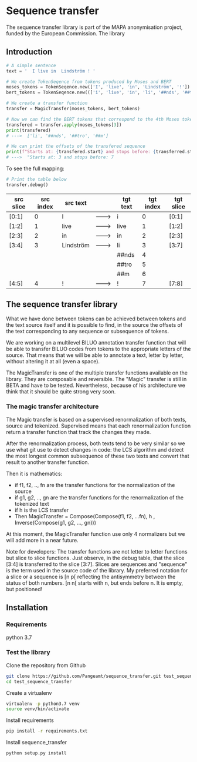 # Sequence transfer

The sequence transfer library is part of the MAPA anonymisation project, funded by the European Commission.
The library 
## Introduction

```python
# A simple sentence
text = '  I live in  Lindström ! '  

# We create TokenSeqence from tokens produced by Moses and BERT
moses_tokens = TokenSeqence.new(['I', 'live', 'in', 'Lindström', '!']) 
bert_tokens = TokenSeqence.new((['i', 'live', 'in', 'li', '##nds', '##tro', '##m', '!'])

# We create a transfer function
transfer = MagicTransfer(moses_tokens, bert_tokens)

# Now we can find the BERT tokens that correspond to the 4th Moses token 'Lindström' 
transfered = transfer.apply(moses_tokens[3])
print(transfered)
# --->  ['li', '##nds', '##tro', '##m']

# We can print the offsets of the transfered sequence
print(f"Starts at: {transfered.start} and stops before: {transferred.stop}"
# --->  "Starts at: 3 and stops before: 7
```
To see the full mapping:

```python
# Print the table below
transfer.debug()
```

| src slice | src index |  src text |      | tgt text | tgt index | tgt slice |
| ----------| --------- | --------- | ---- | -------- | ----------| ----------|
|   [0:1]   |     0     |     I     | ---> |    i     |     0     |   [0:1]   |
|   [1:2]   |     1     |    live   | ---> |   live   |     1     |   [1:2]   |
|   [2:3]   |     2     |     in    | ---> |    in    |     2     |   [2:3]   |
|   [3:4]   |     3     | Lindström | ---> |    li    |     3     |   [3:7]   |
|           |           |           |      |  ##nds   |     4     |           |
|           |           |           |      |  ##tro   |     5     |           |
|           |           |           |      |   ##m    |     6     |           |
|   [4:5]   |     4     |     !     | ---> |    !     |     7     |   [7:8]   |



## The sequence transfer library

What we have done between tokens can be achieved between tokens and the text source itself and it is possible to find, in the source the offsets of the text corresponding to any sequence or subsequence of tokens.

We are working on a multilevel BILUO annotation transfer function that will be able to transfer BILUO codes from tokens to the appropriate letters of the source. That means that we will be able to annotate a text, letter by letter, without altering it at all (even a space).

The MagicTransfer is one of the multiple transfer functions available on the library. They are composable and reversible.
The "Magic" transfer is still in BETA and have to be tested. Nevertheless, because of his architecture we think that it should be quite strong very soon.

### The magic transfer architecture
The Magic transfer is based on a supervised renormalization of both texts, source and tokenized. Supervised means that each renormalization function return a transfer function that track the changes they made.

After the renormalization process, both texts tend to be very similar so we use what git use to detect changes in code: the LCS algorithm and detect the most longest common subsequence of these two texts and convert that result to another transfer function.

Then it is mathematics:
- if f1, f2, .., fn are the transfer functions for the normalization of the source
- if g1, g2, .., gn are  the transfer functions for the renormalization of the tokenized text
- if h is the LCS transfer
- Then MagicTransfer = Compose(Compose(f1, f2, ...fn), h , Inverse(Compose(g1, g2, ..., gn)))

At this moment, the MagicTransfer function use only 4 normalizers but we will add more in a near future.

Note for developers: The transfer functions are not letter to letter functions but slice to slice functions. Just observe, in the debug table, that the slice [3:4] is transferred to the slice [3:7]. Slices are sequences and "sequence" is the term used in the source code of the library. My preferred notation for a slice or a sequence is [n p[ reflecting the antisymmetry between the status of both numbers. [n n[ starts with n, but ends before n. It is empty, but positioned!

## Installation

### Requirements
python 3.7

### Test the library
Clone the repository from Github
```BASH
git clone https://github.com/Pangeamt/sequence_transfer.git test_sequence_transfer
cd test_sequence_transfer
```

Create a virtualenv

```BASH
virtualenv -p python3.7 venv
source venv/bin/activate
```

Install requirements
```BASH
pip install -r requirements.txt
```

Install sequence_transfer
```BASH
python setup.py install
```
